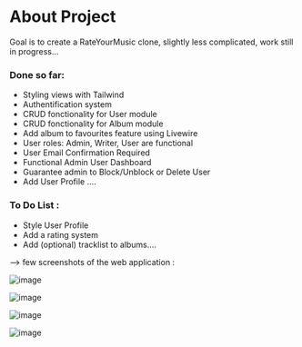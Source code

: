 # About Project
Goal is to create a RateYourMusic clone, slightly less complicated, work still in progress...

### Done so far:
- Styling views with Tailwind
- Authentification system
- CRUD fonctionality for User module
- CRUD fonctionality for Album module
- Add album to favourites feature using Livewire
- User roles: Admin, Writer, User are functional
- User Email Confirmation Required
- Functional Admin User Dashboard
- Guarantee admin to Block/Unblock or Delete User
- Add User Profile
....


### To Do List : 
+ Style User Profile
+ Add a rating system
+ Add (optional) tracklist to albums....


--> few screenshots of the web application :

![image](https://user-images.githubusercontent.com/99540220/181979066-ea7021ee-a0d0-45ac-a5a6-9bd5f0d086d3.png)


![image](https://user-images.githubusercontent.com/99540220/181976720-10029c45-0108-4735-a55d-6cc045154f27.png)


![image](https://user-images.githubusercontent.com/99540220/181977397-359dd61a-0396-4384-bbdf-7e3164b59fd3.png)


![image](https://user-images.githubusercontent.com/99540220/182626892-77793aee-ed1c-4bfa-8b83-5af2e4df9a05.png)
